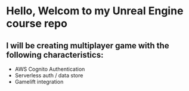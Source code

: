 # Hello, Welcom to my Unreal Engine course repo

## I will be creating multiplayer game with the following characteristics:
* AWS Cognito Authentication
* Serverless auth / data store
* Gamelift integration

